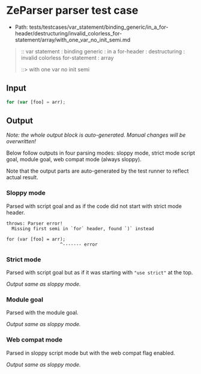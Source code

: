 # ZeParser parser test case

- Path: tests/testcases/var_statement/binding_generic/in_a_for-header/destructuring/invalid_colorless_for-statement/array/with_one_var_no_init_semi.md

> :: var statement : binding generic : in a for-header : destructuring : invalid colorless for-statement : array
>
> ::> with one var no init semi

## Input

`````js
for (var [foo] = arr);
`````

## Output

_Note: the whole output block is auto-generated. Manual changes will be overwritten!_

Below follow outputs in four parsing modes: sloppy mode, strict mode script goal, module goal, web compat mode (always sloppy).

Note that the output parts are auto-generated by the test runner to reflect actual result.

### Sloppy mode

Parsed with script goal and as if the code did not start with strict mode header.

`````
throws: Parser error!
  Missing first semi in `for` header, found `)` instead

for (var [foo] = arr);
                    ^------- error
`````

### Strict mode

Parsed with script goal but as if it was starting with `"use strict"` at the top.

_Output same as sloppy mode._

### Module goal

Parsed with the module goal.

_Output same as sloppy mode._

### Web compat mode

Parsed in sloppy script mode but with the web compat flag enabled.

_Output same as sloppy mode._
